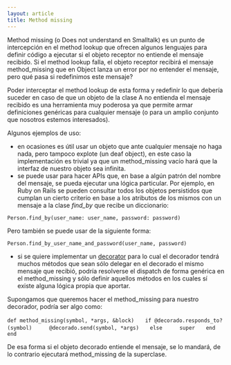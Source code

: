 ```yaml
---
layout: article
title: Method missing
---
```


Method missing (o Does not understand en Smalltalk) es un punto de intercepción en el method lookup que ofrecen algunos lenguajes para definir código a ejecutar si el objeto receptor no entiende el mensaje recibido. Si el method lookup falla, el objeto receptor recibirá el mensaje method\_missing que en Object lanza un error por no entender el mensaje, pero qué pasa si redefinimos este mensaje?

Poder interceptar el method lookup de esta forma y redefinir lo que debería suceder en caso de que un objeto de la clase A no entienda el mensaje recibido es una herramienta muy poderosa ya que permite armar definiciones genéricas para cualquier mensaje (o para un amplio conjunto que nosotros estemos interesados).

Algunos ejemplos de uso:

-   en ocasiones es útil usar un objeto que ante cualquier mensaje no haga nada, pero tampoco explote (un deaf object), en este caso la implementación es trivial ya que un method\_missing vacío hará que la interfaz de nuestro objeto sea infinita.
-   se puede usar para hacer APIs que, en base a algún patrón del nombre del mensaje, se pueda ejecutar una lógica particular. Por ejemplo, en Ruby on Rails se pueden consultar todos los objetos persistidos que cumplan un cierto criterio en base a los atributos de los mismos con un mensaje a la clase *find\_by* que recibe un diccionario:

`Person.find_by(user_name: user_name, password: password)`

Pero también se puede usar de la siguiente forma:

`Person.find_by_user_name_and_password(user_name, password)`

-   si se quiere implementar un [decorator](http://sourcemaking.com/design_patterns/decorator) para lo cual el decorador tendrá muchos métodos que sean sólo delegar en el decorado el mismo mensaje que recibió, podría resolverse el dispatch de forma genérica en el method\_missing y sólo definir aquellos métodos en los cuales sí existe alguna lógica propia que aportar.

Supongamos que queremos hacer el method\_missing para nuestro decorador, podría ser algo como:

`def method_missing(symbol, *args, &block)`
`   if @decorado.responds_to?(symbol)`
`     @decorado.send(symbol, *args)`
`   else`
`     super`
`   end`
`end`

De esa forma si el objeto decorado entiende el mensaje, se lo mandará, de lo contrario ejecutará method\_missing de la superclase.
